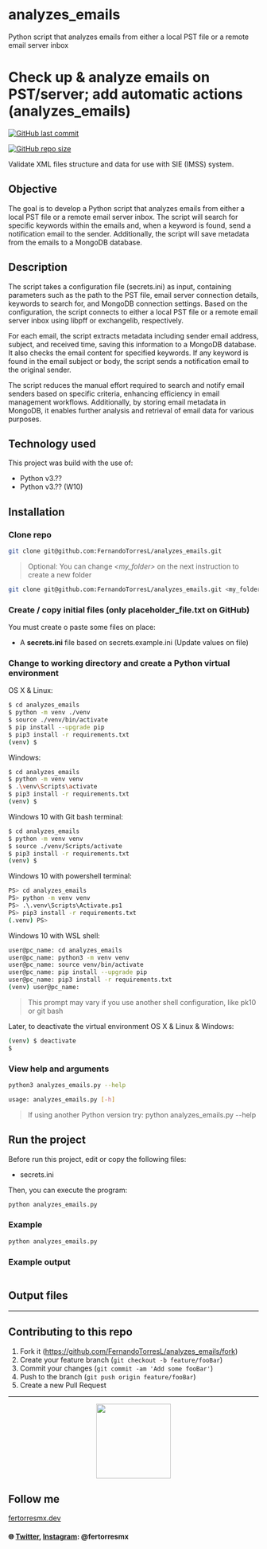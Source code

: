 # analyzes_emails
Python script that analyzes emails from either a local PST file or a remote email server inbox

# Check up & analyze emails on PST/server; add automatic actions (analyzes_emails)
<a href="https://github.com/FernandoTorresL/analyzes_emails/commits/main" target="_blank">![GitHub last commit](https://img.shields.io/github/last-commit/FernandoTorresL/analyzes_emails)</a>

<a href="https://github.com/FernandoTorresL/analyzes_emails" target="_blank">![GitHub repo size](https://img.shields.io/github/repo-size/FernandoTorresL/analyzes_emails)</a>

Validate XML files structure and data for use with SIE (IMSS) system.
## Objective

The goal is to develop a Python script that analyzes emails from either a local PST file or a remote email server inbox. The script will search for specific keywords within the emails and, when a keyword is found, send a notification email to the sender. Additionally, the script will save metadata from the emails to a MongoDB database.

## Description

The script takes a configuration file (secrets.ini) as input, containing parameters such as the path to the PST file, email server connection details, keywords to search for, and MongoDB connection settings. Based on the configuration, the script connects to either a local PST file or a remote email server inbox using libpff or exchangelib, respectively.

For each email, the script extracts metadata including sender email address, subject, and received time, saving this information to a MongoDB database. It also checks the email content for specified keywords. If any keyword is found in the email subject or body, the script sends a notification email to the original sender.

The script reduces the manual effort required to search and notify email senders based on specific criteria, enhancing efficiency in email management workflows. Additionally, by storing email metadata in MongoDB, it enables further analysis and retrieval of email data for various purposes.

## Technology used

This project was build with the use of: 

- Python v3.??
- Python v3.?? (W10)

## Installation

### Clone repo

```sh
git clone git@github.com:FernandoTorresL/analyzes_emails.git
```
> Optional: You can change *<my_folder>* on the next instruction to create a new folder

```sh
git clone git@github.com:FernandoTorresL/analyzes_emails.git <my_folder>
```

### Create / copy initial files (only placeholder_file.txt on GitHub)

You must create o paste some files on place:

- A **secrets.ini** file based on secrets.example.ini (Update values on file)

### Change to working directory and create a Python virtual environment

OS X & Linux:

```sh
$ cd analyzes_emails
$ python -m venv ./venv
$ source ./venv/bin/activate
$ pip install --upgrade pip
$ pip3 install -r requirements.txt
(venv) $
```

Windows:
```sh
$ cd analyzes_emails
$ python -m venv venv
$ .\venv\Scripts\activate
$ pip3 install -r requirements.txt
(venv) $
```

Windows 10 with Git bash terminal:
```sh
$ cd analyzes_emails
$ python -m venv venv
$ source ./venv/Scripts/activate
$ pip3 install -r requirements.txt
(venv) $
```

Windows 10 with powershell terminal:
```sh
PS> cd analyzes_emails
PS> python -m venv venv
PS> .\.venv\Scripts\Activate.ps1
PS> pip3 install -r requirements.txt
(.venv) PS>
```

Windows 10 with WSL shell:
```sh
user@pc_name: cd analyzes_emails
user@pc_name: python3 -m venv venv
user@pc_name: source venv/bin/activate
user@pc_name: pip install --upgrade pip
user@pc_name: pip3 install -r requirements.txt
(venv) user@pc_name:
```

> This prompt may vary if you use another shell configuration, like pk10 or git bash

Later, to deactivate the virtual environment
OS X & Linux & Windows:

```sh
(venv) $ deactivate
$
```

### View help and arguments

```sh
python3 analyzes_emails.py --help
```

```sh
usage: analyzes_emails.py [-h]
```
> If using another Python version try: python analyzes_emails.py --help

## Run the project

Before run this project, edit or copy the following files:

* secrets.ini

Then, you can execute the program:

```sh
python analyzes_emails.py
```

### Example

```sh
python analyzes_emails.py
```

### Example output

```sh

```

## Output files

---

## Contributing to this repo

1. Fork it (<https://github.com/FernandoTorresL/analyzes_emails/fork>)
2. Create your feature branch (`git checkout -b feature/fooBar`)
3. Commit your changes (`git commit -am 'Add some fooBar'`)
4. Push to the branch (`git push origin feature/fooBar`)
5. Create a new Pull Request

---

<div align="center">
    <a href="https://fertorresmx.dev/">
      <img height="150em" src="https://raw.githubusercontent.com/FernandoTorresL/FernandoTorresL/main/media/FerTorres-dev1.png">
  </a>
</div>



## Follow me 
[fertorresmx.dev](https://fertorresmx.dev/)

#### :globe_with_meridians: [Twitter](https://twitter.com/FerTorresMx), [Instagram](https://www.instagram.com/fertorresmx/): @fertorresmx

